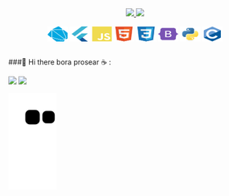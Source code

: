 

<!--
**Douglasbm040/Douglasbm040** is a ✨ _special_ ✨ repository because its `README.md` (this file) appears on your GitHub profile.

Here are some ideas to get you started:

- 🔭 I’m currently working on ...
- 🌱 I’m currently learning ...
- 👯 I’m looking to collaborate on ...
- 🤔 I’m looking for help with ...
- 💬 Ask me about ...
- 📫 How to reach me: ...
- 😄 Pronouns: ...
- ⚡ Fun fact: ...
-->

<div align="center">
  <a href="https://github.com/Douglasbm040">
  <img height="180em" src="https://github-readme-stats.vercel.app/api?username=Douglasbm040&show_icons=true&theme=dracula&include_all_commits=true&count_private=true"/>
  <img height="180em" src="https://github-readme-stats.vercel.app/api/top-langs/?username=Douglasbm040&layout=compact&langs_count=4&theme=dracula"/></a>
</div >
<div align="center" style="display: inline_block">
<br>
 
  
  <img align="center" alt="douglas-dart" height="30" width="40" src="https://raw.githubusercontent.com/devicons/devicon/master/icons/dart/dart-plain.svg">
  <a href="https://github.com/Douglasbm040/estudo-de-flutter">
  <img align="center" alt="douglas-flutter" height="30" width="40" src="https://raw.githubusercontent.com/devicons/devicon/master/icons/flutter/flutter-original.svg"></a>
  <img align="center" alt="douglas-Js" height="30" width="40" src="https://raw.githubusercontent.com/devicons/devicon/master/icons/javascript/javascript-plain.svg">
  <img align="center" alt="douglas-HTML" height="30" width="40" src="https://raw.githubusercontent.com/devicons/devicon/master/icons/html5/html5-original.svg">
  <img align="center" alt="douglas-CSS" height="30" width="40" src="https://raw.githubusercontent.com/devicons/devicon/master/icons/css3/css3-original.svg">
  <img align="center" alt="douglas-bootstrap" height="30" width="40" src="https://raw.githubusercontent.com/devicons/devicon/master/icons/bootstrap/bootstrap-plain.svg">
  <img align="center" alt="douglas-Python" height="30" width="40" src="https://raw.githubusercontent.com/devicons/devicon/master/icons/python/python-original.svg">
  <img align="center" alt="douglas-C" height="30" width="40" src="https://raw.githubusercontent.com/devicons/devicon/master/icons/c/c-original.svg">

</div>
<br>
  
  ###👋 Hi there bora prosear ☕ :
 
<div> 
  <a href = "mailto:douglasbm040@gmail.com"><img src="https://img.shields.io/badge/-Gmail-%23333?style=for-the-badge&logo=gmail&logoColor=red" target="_blank"></a>
  <a href="https://www.linkedin.com/in/douglas-bastos-mer%C3%AAncio-127550204" target="_blank"><img src="https://img.shields.io/badge/-LinkedIn-%230077B5?style=for-the-badge&logo=linkedin&logoColor=white" target="_blank"></a> 
 
  ![Snake animation](https://github.com/rafaballerini/rafaballerini/blob/output/github-contribution-grid-snake.svg)
 
</div>

